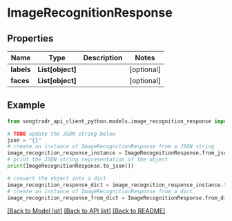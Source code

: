 # ImageRecognitionResponse


## Properties

Name | Type | Description | Notes
------------ | ------------- | ------------- | -------------
**labels** | **List[object]** |  | [optional] 
**faces** | **List[object]** |  | [optional] 

## Example

```python
from songtradr_api_client_python.models.image_recognition_response import ImageRecognitionResponse

# TODO update the JSON string below
json = "{}"
# create an instance of ImageRecognitionResponse from a JSON string
image_recognition_response_instance = ImageRecognitionResponse.from_json(json)
# print the JSON string representation of the object
print(ImageRecognitionResponse.to_json())

# convert the object into a dict
image_recognition_response_dict = image_recognition_response_instance.to_dict()
# create an instance of ImageRecognitionResponse from a dict
image_recognition_response_from_dict = ImageRecognitionResponse.from_dict(image_recognition_response_dict)
```
[[Back to Model list]](../README.md#documentation-for-models) [[Back to API list]](../README.md#documentation-for-api-endpoints) [[Back to README]](../README.md)


